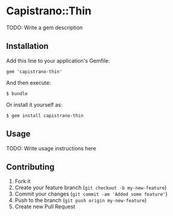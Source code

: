 # Capistrano::Thin

TODO: Write a gem description

## Installation

Add this line to your application's Gemfile:

    gem 'capistrano-thin'

And then execute:

    $ bundle

Or install it yourself as:

    $ gem install capistrano-thin

## Usage

TODO: Write usage instructions here

## Contributing

1. Fork it
2. Create your feature branch (`git checkout -b my-new-feature`)
3. Commit your changes (`git commit -am 'Added some feature'`)
4. Push to the branch (`git push origin my-new-feature`)
5. Create new Pull Request
